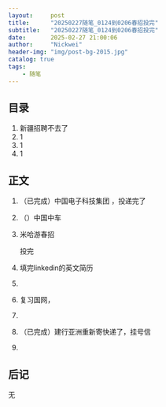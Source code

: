 ```yaml
---
layout:     post
title:      "20250227随笔_0124到0206春招投完"
subtitle:   "20250227随笔_0124到0206春招投完"
date:       2025-02-27 21:00:06
author:     "Nickwei"
header-img: "img/post-bg-2015.jpg"
catalog: true
tags:
    - 随笔
---
```


## 目录


1. 新疆招聘不去了
2. 1
3. 1
4. 1




## 正文

1. （已完成）中国电子科技集团 ，投递完了

1. （）中国中车 

    

1. 米哈游春招

   投完

1. 填完linkedin的英文简历

1. 

1. 复习国网，

1. 

1. （已完成）建行亚洲重新寄快递了，挂号信

1. 








## 后记

无



